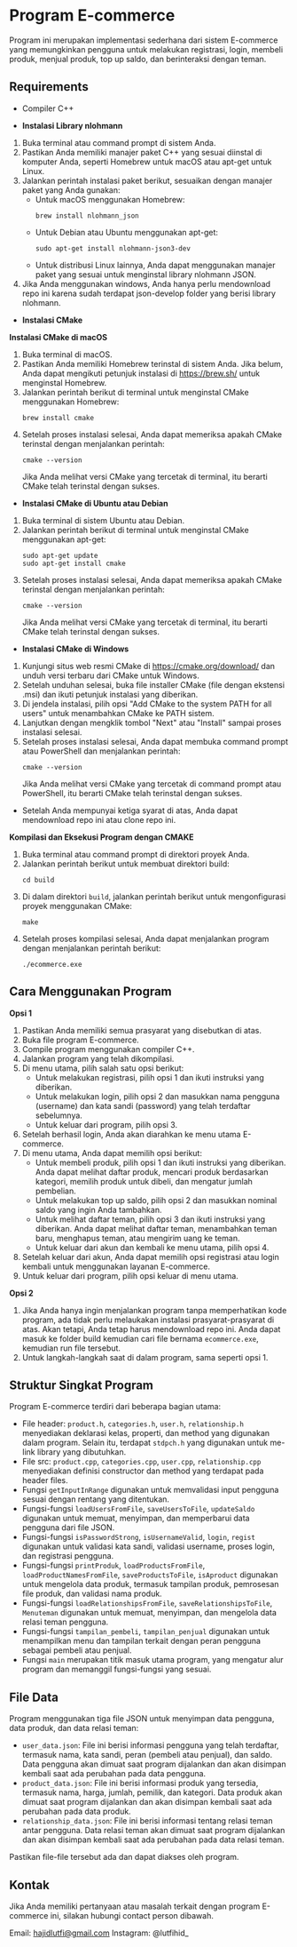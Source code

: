 # Program E-commerce

Program ini merupakan implementasi sederhana dari sistem E-commerce yang memungkinkan pengguna untuk melakukan registrasi, login, membeli produk, menjual produk, top up saldo, dan berinteraksi dengan teman.

## Requirements

- Compiler C++

- **Instalasi Library nlohmann**
1. Buka terminal atau command prompt di sistem Anda.
2. Pastikan Anda memiliki manajer paket C++ yang sesuai diinstal di komputer Anda, seperti Homebrew untuk macOS atau apt-get untuk Linux.
3. Jalankan perintah instalasi paket berikut, sesuaikan dengan manajer paket yang Anda gunakan:
   - Untuk macOS menggunakan Homebrew:
     ```
     brew install nlohmann_json
     ```
   - Untuk Debian atau Ubuntu menggunakan apt-get:
     ```
     sudo apt-get install nlohmann-json3-dev
     ```
   - Untuk distribusi Linux lainnya, Anda dapat menggunakan manajer paket yang sesuai untuk menginstal library nlohmann JSON.
4. Jika Anda menggunakan windows, Anda hanya perlu mendownload repo ini karena sudah terdapat json-develop folder yang berisi library nlohmann. 

- **Instalasi CMake**

**Instalasi CMake di macOS**
1. Buka terminal di macOS.
2. Pastikan Anda memiliki Homebrew terinstal di sistem Anda. Jika belum, Anda dapat mengikuti petunjuk instalasi di https://brew.sh/ untuk menginstal Homebrew.
3. Jalankan perintah berikut di terminal untuk menginstal CMake menggunakan Homebrew:
   ```
   brew install cmake
   ```
4. Setelah proses instalasi selesai, Anda dapat memeriksa apakah CMake terinstal dengan menjalankan perintah:
   ```
   cmake --version
   ```
   Jika Anda melihat versi CMake yang tercetak di terminal, itu berarti CMake telah terinstal dengan sukses.

- **Instalasi CMake di Ubuntu atau Debian**
1. Buka terminal di sistem Ubuntu atau Debian.
2. Jalankan perintah berikut di terminal untuk menginstal CMake menggunakan apt-get:
   ```
   sudo apt-get update
   sudo apt-get install cmake
   ```
3. Setelah proses instalasi selesai, Anda dapat memeriksa apakah CMake terinstal dengan menjalankan perintah:
   ```
   cmake --version
   ```
   Jika Anda melihat versi CMake yang tercetak di terminal, itu berarti CMake telah terinstal dengan sukses.

- **Instalasi CMake di Windows**
1. Kunjungi situs web resmi CMake di https://cmake.org/download/ dan unduh versi terbaru dari CMake untuk Windows.
2. Setelah unduhan selesai, buka file installer CMake (file dengan ekstensi .msi) dan ikuti petunjuk instalasi yang diberikan.
3. Di jendela instalasi, pilih opsi "Add CMake to the system PATH for all users" untuk menambahkan CMake ke PATH sistem.
4. Lanjutkan dengan mengklik tombol "Next" atau "Install" sampai proses instalasi selesai.
5. Setelah proses instalasi selesai, Anda dapat membuka command prompt atau PowerShell dan menjalankan perintah:
   ```
   cmake --version
   ```
   Jika Anda melihat versi CMake yang tercetak di command prompt atau PowerShell, itu berarti CMake telah terinstal dengan sukses.

- Setelah Anda mempunyai ketiga syarat di atas, Anda dapat mendownload repo ini atau clone repo ini. 

**Kompilasi dan Eksekusi Program dengan CMAKE**
1. Buka terminal atau command prompt di direktori proyek Anda.
2. Jalankan perintah berikut untuk membuat direktori build:
   ```
   cd build
   ```
3. Di dalam direktori `build`, jalankan perintah berikut untuk mengonfigurasi proyek menggunakan CMake:
   ```
   make
   ```
4. Setelah proses kompilasi selesai, Anda dapat menjalankan program dengan menjalankan perintah berikut:
   ```
   ./ecommerce.exe
   ```

## Cara Menggunakan Program

**Opsi 1**
1. Pastikan Anda memiliki semua prasyarat yang disebutkan di atas.
2. Buka file program E-commerce.
3. Compile program menggunakan compiler C++.
4. Jalankan program yang telah dikompilasi.
5. Di menu utama, pilih salah satu opsi berikut:
   - Untuk melakukan registrasi, pilih opsi 1 dan ikuti instruksi yang diberikan.
   - Untuk melakukan login, pilih opsi 2 dan masukkan nama pengguna (username) dan kata sandi (password) yang telah terdaftar sebelumnya.
   - Untuk keluar dari program, pilih opsi 3.
6. Setelah berhasil login, Anda akan diarahkan ke menu utama E-commerce.
7. Di menu utama, Anda dapat memilih opsi berikut:
   - Untuk membeli produk, pilih opsi 1 dan ikuti instruksi yang diberikan. Anda dapat melihat daftar produk, mencari produk berdasarkan kategori, memilih produk untuk dibeli, dan mengatur jumlah pembelian.
   - Untuk melakukan top up saldo, pilih opsi 2 dan masukkan nominal saldo yang ingin Anda tambahkan.
   - Untuk melihat daftar teman, pilih opsi 3 dan ikuti instruksi yang diberikan. Anda dapat melihat daftar teman, menambahkan teman baru, menghapus teman, atau mengirim uang ke teman.
   - Untuk keluar dari akun dan kembali ke menu utama, pilih opsi 4.
8. Setelah keluar dari akun, Anda dapat memilih opsi registrasi atau login kembali untuk menggunakan layanan E-commerce.
9. Untuk keluar dari program, pilih opsi keluar di menu utama.

**Opsi 2**
1. Jika Anda hanya ingin menjalankan program tanpa memperhatikan kode program, ada tidak perlu melaukakan instalasi prasyarat-prasyarat di atas. Akan tetapi, Anda tetap harus mendownload repo ini. Anda dapat masuk ke folder build kemudian cari file bernama `ecommerce.exe`, kemudian run file tersebut.
2. Untuk langkah-langkah saat di dalam program, sama seperti opsi 1.

## Struktur Singkat Program

Program E-commerce terdiri dari beberapa bagian utama:

- File header: `product.h`, `categories.h`, `user.h`, `relationship.h` menyediakan deklarasi kelas, properti, dan method yang digunakan dalam program. Selain itu, terdapat `stdpch.h` yang digunakan untuk me-link library yang dibutuhkan.  
- File src: `product.cpp`, `categories.cpp`, `user.cpp`, `relationship.cpp` menyediakan definisi constructor dan method yang terdapat pada header files. 
- Fungsi `getInputInRange` digunakan untuk memvalidasi input pengguna sesuai dengan rentang yang ditentukan.
- Fungsi-fungsi `loadUsersFromFile`, `saveUsersToFile`, `updateSaldo` digunakan untuk memuat, menyimpan, dan memperbarui data pengguna dari file JSON.
- Fungsi-fungsi `isPasswordStrong`, `isUsernameValid`, `login`, `regist` digunakan untuk validasi kata sandi, validasi username, proses login, dan registrasi pengguna.
- Fungsi-fungsi `printProduk`, `loadProductsFromFile`, `loadProductNamesFromFile`, `saveProductsToFile`, `isAproduct` digunakan untuk mengelola data produk, termasuk tampilan produk, pemrosesan file produk, dan validasi nama produk.
- Fungsi-fungsi `loadRelationshipsFromFile`, `saveRelationshipsToFile`, `Menuteman` digunakan untuk memuat, menyimpan, dan mengelola data relasi teman pengguna.
- Fungsi-fungsi `tampilan_pembeli`, `tampilan_penjual` digunakan untuk menampilkan menu dan tampilan terkait dengan peran pengguna sebagai pembeli atau penjual.
- Fungsi `main` merupakan titik masuk utama program, yang mengatur alur program dan memanggil fungsi-fungsi yang sesuai.

## File Data

Program menggunakan tiga file JSON untuk menyimpan data pengguna, data produk, dan data relasi teman:

- `user_data.json`: File ini berisi informasi pengguna yang telah terdaftar, termasuk nama, kata sandi, peran (pembeli atau penjual), dan saldo. Data pengguna akan dimuat saat program dijalankan dan akan disimpan kembali saat ada perubahan pada data pengguna.
- `product_data.json`: File ini berisi informasi produk yang tersedia, termasuk nama, harga, jumlah, pemilik, dan kategori. Data produk akan dimuat saat program dijalankan dan akan disimpan kembali saat ada perubahan pada data produk.
- `relationship_data.json`: File ini berisi informasi tentang relasi teman antar pengguna. Data relasi teman akan dimuat saat program dijalankan dan akan disimpan kembali saat ada perubahan pada data relasi teman.

Pastikan file-file tersebut ada dan dapat diakses oleh program.

## Kontak

Jika Anda memiliki pertanyaan atau masalah terkait dengan program E-commerce ini, silakan hubungi contact person dibawah.

Email: hajidlutfi@gmail.com
Instagram: @lutfihid_